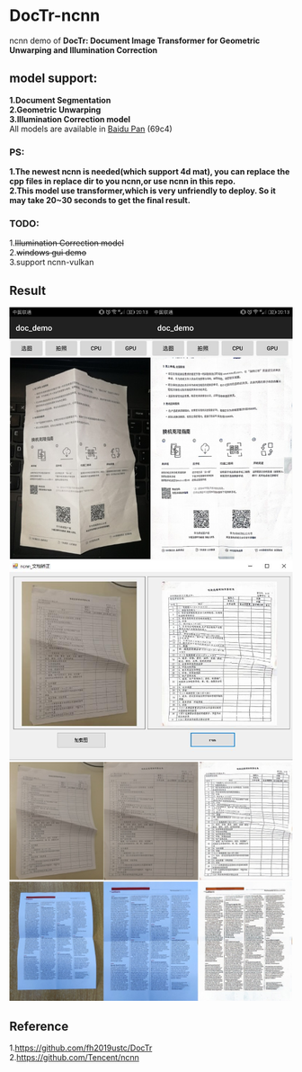 # DocTr-ncnn
ncnn demo of **DocTr: Document Image Transformer for Geometric Unwarping and Illumination Correction**

## model support:  
**1.Document Segmentation**  
**2.Geometric Unwarping**  
**3.Illumination Correction model**  
All models are available in [Baidu Pan](https://pan.baidu.com/s/1lny5IuL9TMUlfAUCg_6iuw) (69c4) 
### PS: 
**1.The newest ncnn is needed(which support 4d mat), you can replace the cpp files in replace dir to you ncnn,or use ncnn in this repo.**  
**2.This model use transformer,which is very unfriendly to deploy. So it may take 20~30 seconds to get the final result.**

### TODO:  
1.~~Illumination Correction model~~  
2.~~windows gui demo~~  
3.support ncnn-vulkan  
## Result 
![](android_gui.jpg)  
![](windows_gui.jpg)  
![](result1.jpg)  
![](result2.jpg)  

## Reference  
1.https://github.com/fh2019ustc/DocTr  
2.https://github.com/Tencent/ncnn  
